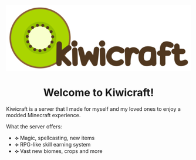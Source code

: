 <p align="center"> <img src="/kiwicraft.png">
<h1 align="center">Welcome to Kiwicraft!</h1>Kiwicraft is a server that I made for myself and my loved ones to enjoy a modded Minecraft experience.</p>

What the server offers:
<ul><li><b>⟣</b> Magic, spellcasting, new items
<li> <b>⟣</b> RPG-like skill earning system
  <li> <b>⟣</b> Vast new biomes, crops and more</ul?

